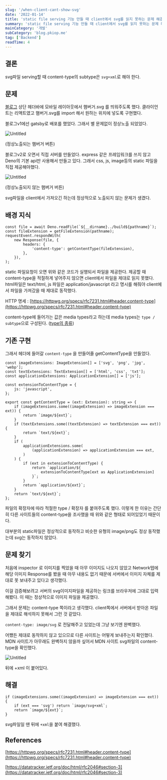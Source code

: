 ```yaml
---
slug: '/when-client-cant-show-svg'
date: '2022-01-14'
title: 'static file serving 기능 만들 때 client에서 svg를 읽지 못하는 문제 해결'
summary: 'static file serving 기능 만들 때 client에서 svg를 읽지 못하는 문제 해결'
mainCategory: '개발'
subCategory: 'blog.pkiop.me'
tag: ['Backend']
readTime: 4
---
```


## 결론

svg파일 serving할 때 content-type의 subtype은 `svg+xml`로 해야 한다.

## 문제

[블로그](http://blog.pkiop.me) 상단 헤더바에 모바일 레이아웃에서 햄버거.svg 를 띄워주도록 했다. 클라이언트는 리액트였고 햄버거.svg를 import 해서 원하는 위치에 넣도록 구현했다.

블로그v1에선 gatsby로 배포를 했었다. 그래서 별 문제없이 정상노출 되었었다.

![Untitled](https://bpm-image.s3.ap-northeast-2.amazonaws.com/bpm-header-hamburger-error1.png)

(정상노출되는 햄버거 버튼)

블로그v2로 오면서 직접 서버를 만들었다. express 같은 프레임워크를 쓰지 않고 Deno의 기본 api만 사용해서 만들고 있다. 그래서 css, js, image등의 static 파일을 직접 제공해야했다.

![Untitled](https://bpm-image.s3.ap-northeast-2.amazonaws.com/bpm-header-hamburger-error2.png)

(정상노출되지 않는 햄버거 버튼)

svg파일을 client에서 가져오긴 하는데 정상적으로 노출되지 않는 문제가 생겼다.

## 배경 지식

```tsx
const file = await Deno.readFile(`${__dirname}../build${pathname}`);
const fileExtension = getFileExtension(pathname);
requestEvent.respondWith(
    new Response(file, {
        headers: {
            'content-type': getContentType(fileExtension),
        },
    }),
);
```

static 파일요청이 오면 위와 같은 코드가 실행되서 파일을 제공한다. 제공할 때 content-type을 적절하게 넣어주지 않으면 client에서 파일을 제대로 읽지 못했다. html파일은 text/html, js 파일은 application/javascript 라고 명시를 해줘야 client에서 파일을 가져갔을 때 제대로 동작했다.

HTTP 명세 : [https://httpwg.org/specs/rfc7231.html#header.content-type](https://httpwg.org/specs/rfc7231.html#header.content-type)

content-type에 들어가는 값은 media types라고 하는데 media types는 `type / subtype`으로 구성된다. ([type의 종류](https://datatracker.ietf.org/doc/html/rfc2046#section-3))

## 기존 구현

그래서 헤더에 들어갈 `content-type` 을 만들어줄 getContentType을 만들었다.

```tsx
const imageExtensions: ImageExtension[] = ['svg', 'png', 'jpg', 'webp'];
const textExtensions: TextExtension[] = ['html', 'css', 'txt'];
const applicationExtensions: ApplicationExtension[] = ['js'];

const extensionToContentType = {
    js: 'javascript',
};

export const getContentType = (ext: Extension): string => {
    if (imageExtensions.some((imageExtension) => imageExtension === ext)) {
        return `image/${ext}`;
    }
    if (textExtensions.some((textExtension) => textExtension === ext)) {
        return `text/${ext}`;
    }
    if (
        applicationExtensions.some(
            (applicationExtension) => applicationExtension === ext,
        )
    ) {
        if (ext in extensionToContentType) {
            return `application/${
                extensionToContentType[ext as ApplicationExtension]
            }`;
        }
        return `application/${ext}`;
    }
    return `text/${ext}`;
};
```

파일의 확장자에 따라 적절한 type / 확장자 를 붙여주도록 했다. 이렇게 한 이유는 간단히 다른 사이트들의 content-type을 조사했을 때 위와 같은 형태로 되어있었기 때문이다.

대부분의 static파일은 정상적으로 동작하고 비슷한 유형의 image/png도 정상 동작했는데 svg는 동작하지 않았다.

## 문제 찾기

처음에 inspector 로 이미지를 찍었을 때 아무 이미지도 나오지 않았고 Network탭에 해당 이미지 Response를 봤을 때 아무 내용도 없기 때문에 서버에서 이미지 자체를 제대로 못 보내주고 있다고 생각했다.

이걸 검증해보려고 서버의 svg이미지파일을 제공하는 링크를 브라우저에 그대로 입력해봤다. 이 때는 정상적으로 이미지 파일을 제공했다.

그래서 문제는 content-type 쪽이라고 생각했다. client쪽에서 서버에서 받아온 파일을 제대로 해석하지 못해서 그런 것 같았다.

`content-type: image/svg` 로 전달해주고 있었는데 그냥 보기엔 완벽했다.

어쨌든 제대로 동작하지 않고 있으므로 다른 사이트는 어떻게 보내주는지 확인했다. MDN 사이트가 아무래도 완벽하지 않을까 싶어서 MDN 사이트 svg파일의 content-type을 확인했다.

![Untitled](https://s3-us-west-2.amazonaws.com/secure.notion-static.com/93656509-b790-4a5b-950a-b3f05c5d3856/Untitled.png)

뒤에 +xml 이 붙어있다.

## 해결

```tsx
if (imageExtensions.some((imageExtension) => imageExtension === ext)) {
    if (ext === 'svg') return `image/svg+xml`;
    return `image/${ext}`;
}
```

svg파일일 땐 뒤에 `+xml`을 붙여 해결했다.

## References

[https://httpwg.org/specs/rfc7231.html#header.content-type](https://httpwg.org/specs/rfc7231.html#header.content-type)

[https://datatracker.ietf.org/doc/html/rfc2046#section-3](https://datatracker.ietf.org/doc/html/rfc2046#section-3)
